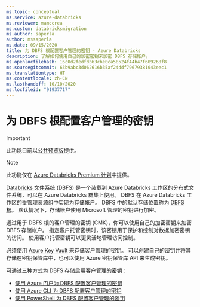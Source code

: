 ```yaml
---
ms.topic: conceptual
ms.service: azure-databricks
ms.reviewer: mamccrea
ms.custom: databricksmigration
ms.author: saperla
author: mssaperla
ms.date: 09/15/2020
title: 为 DBFS 根配置客户管理的密钥 - Azure Databricks
description: 了解如何使用自己的加密密钥来加密 DBFS 存储帐户。
ms.openlocfilehash: 16c0d2fedfdb63cbe0ca58524f44b47f609268f8
ms.sourcegitcommit: 63b9abc3d062616b35af24ddf79679381043eec1
ms.translationtype: HT
ms.contentlocale: zh-CN
ms.lasthandoff: 10/10/2020
ms.locfileid: "91937717"
---
```

# <a name="configure-customer-managed-keys-for-dbfs-root"></a>为 DBFS 根配置客户管理的密钥

> [!IMPORTANT]
>
> 此功能目前以[公共预览版](../../../release-notes/release-types.md)提供。

> [!NOTE]
>
> 此功能仅在 [Azure Databricks Premium 计划](https://databricks.com/product/azure-pricing)中提供。

[Databricks 文件系统](../../../data/databricks-file-system.md) (DBFS) 是一个装载到 Azure Databricks 工作区的分布式文件系统，可以在 Azure Databricks 群集上使用。 DBFS 在 Azure Databricks 工作区的受管理资源组中实现为存储帐户。 DBFS 中的默认存储位置称为 [DBFS 根](../../../data/databricks-file-system.md#dbfs-root)。 默认情况下，存储帐户使用 Microsoft 管理的密钥进行加密。

通过用于 DBFS 根的客户管理的密钥 (CMK)，你可以使用自己的加密密钥来加密 DBFS 存储帐户。 指定客户托管密钥时，该密钥用于保护和控制对数据加密密钥的访问。 使用客户托管密钥可以更灵活地管理访问控制。

必须使用 [Azure Key Vault](/key-vault/general/overview) 来存储客户管理的密钥。 可以创建自己的密钥并将其存储在密钥保管库中，也可以使用 Azure 密钥保管库 API 来生成密钥。

可通过三种方式为 DBFS 存储启用客户管理的密钥：

* [使用 Azure 门户为 DBFS 配置客户管理的密钥](cmk-dbfs-azure-portal.md)
* [使用 Azure CLI 为 DBFS 配置客户管理的密钥](cmk-dbfs-azure-cli.md)
* [使用 PowerShell 为 DBFS 配置客户管理的密钥](cmk-dbfs-powershell.md)
